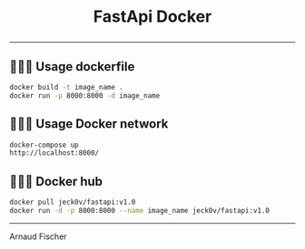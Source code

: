 
# <p align="center">FastApi Docker</p>

<hr>



## 🧑🏻‍💻 Usage dockerfile
```bash
docker build -t image_name .
docker run -p 8000:8000 -d image_name
```
## 🧑🏻‍💻 Usage Docker network
```bash
docker-compose up
http://localhost:8000/
```
        
## 🧑🏻‍💻 Docker hub
```bash
docker pull jeck0v/fastapi:v1.0
docker run -d -p 8000:8000 --name image_name jeck0v/fastapi:v1.0
```
        

<hr>

Arnaud Fischer
